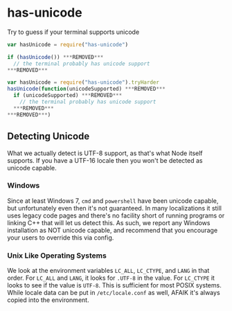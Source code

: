 has-unicode
===========

Try to guess if your terminal supports unicode

```javascript
var hasUnicode = require("has-unicode")

if (hasUnicode()) ***REMOVED***
  // the terminal probably has unicode support
***REMOVED***
```
```javascript
var hasUnicode = require("has-unicode").tryHarder
hasUnicode(function(unicodeSupported) ***REMOVED***
  if (unicodeSupported) ***REMOVED***
    // the terminal probably has unicode support
  ***REMOVED***
***REMOVED***)
```

## Detecting Unicode

What we actually detect is UTF-8 support, as that's what Node itself supports.
If you have a UTF-16 locale then you won't be detected as unicode capable.

### Windows

Since at least Windows 7, `cmd` and `powershell` have been unicode capable,
but unfortunately even then it's not guaranteed. In many localizations it
still uses legacy code pages and there's no facility short of running
programs or linking C++ that will let us detect this. As such, we
report any Windows installation as NOT unicode capable, and recommend
that you encourage your users to override this via config.

### Unix Like Operating Systems

We look at the environment variables `LC_ALL`, `LC_CTYPE`, and `LANG` in
that order.  For `LC_ALL` and `LANG`, it looks for `.UTF-8` in the value. 
For `LC_CTYPE` it looks to see if the value is `UTF-8`.  This is sufficient
for most POSIX systems.  While locale data can be put in `/etc/locale.conf`
as well, AFAIK it's always copied into the environment.

